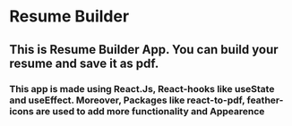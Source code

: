 # Resume Builder

<h2>This is Resume Builder App. You can build your resume and save it as pdf. </h2>

<h3>This app is made using React.Js, React-hooks like useState and useEffect. Moreover, Packages like  react-to-pdf, feather-icons are used to add more functionality and Appearence</h3>
